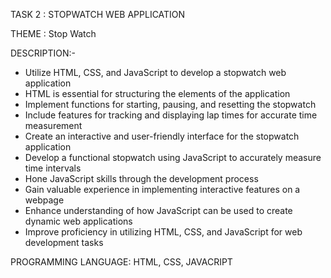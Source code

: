 TASK 2 : STOPWATCH WEB APPLICATION

THEME : Stop Watch

DESCRIPTION:-

- Utilize HTML, CSS, and JavaScript to develop a stopwatch web application
- HTML is essential for structuring the elements of the application
- Implement functions for starting, pausing, and resetting the stopwatch
- Include features for tracking and displaying lap times for accurate time measurement
- Create an interactive and user-friendly interface for the stopwatch application
- Develop a functional stopwatch using JavaScript to accurately measure time intervals
- Hone JavaScript skills through the development process
- Gain valuable experience in implementing interactive features on a webpage
- Enhance understanding of how JavaScript can be used to create dynamic web applications
- Improve proficiency in utilizing HTML, CSS, and JavaScript for web development tasks

PROGRAMMING LANGUAGE: HTML, CSS, JAVACRIPT

